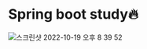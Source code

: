 # Spring boot study🔥

  
![스크린샷 2022-10-19 오후 8 39 52](https://user-images.githubusercontent.com/104056828/196680808-88424f06-d05f-476d-b72c-4b1911d8f8fe.png)
